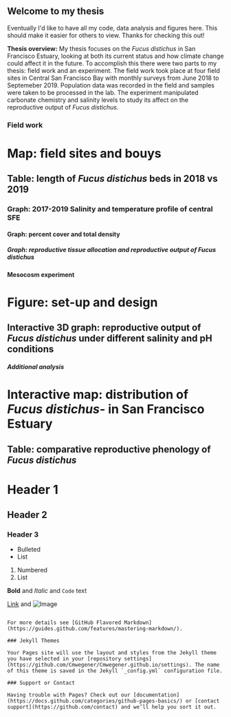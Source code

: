 ## Welcome to my thesis

Eventually I'd like to have all my code, data analysis and figures here. This should make it easier for others to view. Thanks for checking this out!

**Thesis overview:** My thesis focuses on the _Fucus distichus_ in San Francisco Estuary, looking at both its current status and how climate change could affect it in the future. To accomplish this there were two parts to my thesis: field work and an experiment. The field work took place at four field sites in Central San Francisco Bay with monthly surveys from June 2018 to Septemeber 2019. Population data was recorded in the field and samples were taken to be processed in the lab. The experiment manipulated carbonate chemistry and salinity levels to study its affect on the reproductive output of _Fucus distichus_.

### Field work
# Map: field sites and bouys
## Table: length of _Fucus distichus_ beds in 2018 vs 2019
### Graph: 2017-2019 Salinity and temperature profile of central SFE
#### Graph: percent cover and total density
##### Graph: reproductive tissue allocation and reproductive output of _Fucus distichus_

#### Mesocosm experiment
# Figure: set-up and design
## Interactive 3D graph: reproductive output of _Fucus distichus_ under different salinity and pH conditions

##### Additional analysis
# Interactive map: distribution of _Fucus distichus-_ in San Francisco Estuary
## Table: comparative reproductive phenology of _Fucus distichus_


# Header 1
## Header 2
### Header 3

- Bulleted
- List

1. Numbered
2. List

**Bold** and _Italic_ and `Code` text

[Link](url) and ![Image](src)
```

For more details see [GitHub Flavored Markdown](https://guides.github.com/features/mastering-markdown/).

### Jekyll Themes

Your Pages site will use the layout and styles from the Jekyll theme you have selected in your [repository settings](https://github.com/Cmwegener/Cmwegener.github.io/settings). The name of this theme is saved in the Jekyll `_config.yml` configuration file.

### Support or Contact

Having trouble with Pages? Check out our [documentation](https://docs.github.com/categories/github-pages-basics/) or [contact support](https://github.com/contact) and we’ll help you sort it out.
